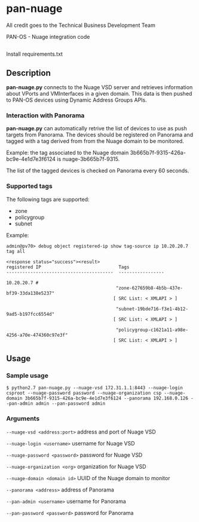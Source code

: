 # pan-nuage

All credit goes to the Technical Business Development Team

PAN-OS - Nuage integration code

##

Install requirements.txt

## Description

**pan-nuage.py** connects to the Nuage VSD server and retrieves information about VPorts and VMInterfaces in a given domain. This data is then pushed to PAN-OS devices using Dynamic Address Groups APIs.

### Interaction with Panorama

**pan-nuage.py** can automatically retrive the list of devices to use as push targets from Panorama. The devices should be registered on Panorama and tagged with a tag derived from from the Nuage domain to be monitored. 

Example: the tag associated to the Nuage domain 3b665b7f-9315-426a-bc9e-4e1d7e3f6124 is nuage-3b665b7f-9315.

The list of the tagged devices is checked on Panorama every 60 seconds.

### Supported tags

The following tags are supported:

* zone
* policygroup
* subnet

Example:

	admin@pv70> debug object registered-ip show tag-source ip 10.20.20.7 tag all 

	<response status="success"><result>
	registered IP                             Tags
	----------------------------------------  -----------------

	10.20.20.7 #
	                                         "zone-627659b8-4b5b-437e-bf39-33da138e5237"
	                                        [ SRC List: < XMLAPI > ]
	
	                                         "subnet-19bde716-f3e1-4b12-9ad5-b197fcc6554d"
	                                        [ SRC List: < XMLAPI > ]
	
	                                         "policygroup-c1621a11-a98e-4256-a70e-474360c97e3f"
	                                        [ SRC List: < XMLAPI > ]



## Usage

### Sample usage

	$ python2.7 pan-nuage.py --nuage-vsd 172.31.1.1:8443 --nuage-login csproot --nuage-password password --nuage-organization csp --nuage-domain 3b665b7f-9315-426a-bc9e-4e1d7e3f6124 --panorama 192.168.0.126 --pan-admin admin --pan-password admin
	
### Arguments

`--nuage-vsd <address:port>` address and port of Nuage VSD

`--nuage-login <username>` username for Nuage VSD

`--nuage-password <password>` password for Nuage VSD

`--nuage-organization <org>` organization for Nuage VSD

`--nuage-domain <domain id>` UUID of the Nuage domain to monitor

`--panorama <address>` address of Panorama

`--pan-admin <username>` username for Panorama

`--pan-password <password>` password for Panorama
